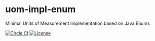 uom-impl-enum
==============

Minimal Units of Measurement Implementation based on Java Enums

[![Circle CI](https://circleci.com/gh/unitsofmeasurement/uom-impl-enum.svg?style=svg)](https://circleci.com/gh/unitsofmeasurement/uom-impl-enum) 
[![License](http://img.shields.io/badge/license-BSD3-blue.svg?style=flat)](http://opensource.org/licenses/BSD-3-Clause) 
